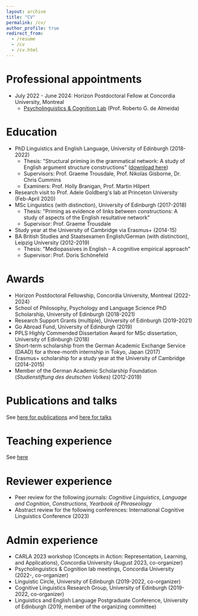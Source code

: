 ```yaml
---
layout: archive
title: "CV"
permalink: /cv/
author_profile: true
redirect_from:
  - /resume
  - /cv
  - /cv.html
---
```


Professional appointments
======
* July 2022 - June 2024: Horizon Postdoctoral Fellow at Concordia University, Montreal
	* <a href="https://psycholinguistics.weebly.com/">Psycholinguistics & Cognition Lab</a> (Prof. Roberto G. de Almeida)

Education
======
* PhD Linguistics and English Language, University of Edinburgh (2018-2022)
   * Thesis: "Structural priming in the grammatical network: A study of English argument structure constructions" (<a href="https://tungerer.github.io/files/Ungerer-2022-Structural-priming-in-the-grammatical-network.pdf">download here</a>)
   * Supervisors: Prof. Graeme Trousdale, Prof. Nikolas Gisborne, Dr. Chris Cummins
   * Examiners: Prof. Holly Branigan, Prof. Martin Hilpert
* Research visit to Prof. Adele Goldberg's lab at Princeton University (Feb-April 2020)
* MSc Linguistics (with distinction), University of Edinburgh (2017-2018)
   * Thesis: "Priming as evidence of links between constructions: A study of aspects of the English resultative network"
   * Supervisor: Prof. Graeme Trousdale
* Study year at the University of Cambridge via Erasmus+ (2014-15)
* BA British Studies and Staatsexamen English/German (with distinction), Leipzig University</b> (2012-2019)
   * Thesis: "Mediopassives in English – A cognitive empirical approach"
   * Supervisor: Prof. Doris Schönefeld

Awards
======
* Horizon Postdoctoral Fellowship, Concordia University, Montreal (2022-2024)
* School of Philosophy, Psychology and Language Science PhD Scholarship, University of Edinburgh (2018-2021)
* Research Support Grants (multiple), University of Edinburgh (2019-2021)
* Go Abroad Fund, University of Edinburgh (2019)
* PPLS Highly Commended Dissertation Award for MSc dissertation, University of Edinburgh (2018)
* Short-term scholarship from the German Academic Exchange Service (DAAD) for a three-month internship in Tokyo, Japan (2017)
* Erasmus+ scholarship for a study year at the University of Cambridge (2014-2015)
* Member of the German Academic Scholarship Foundation (<i>Studienstiftung des deutschen Volkes</i>) (2012-2019)

Publications and talks
======
See <a href="https://tungerer.github.io/publications/">here for publications</a> and <a href="https://tungerer.github.io/talks/">here for talks</a>
  
Teaching experience
======
See <a href="https://tungerer.github.io/teaching/">here</a>
  
Reviewer experience
======
* Peer review for the following journals: <i>Cognitive Linguistics</i>, <i>Language and Cognition</i>, <i>Constructions</i>, <i>Yearbook of Phraseology</i>
* Abstract review for the following conferences: International Cognitive Linguistics Conference (2023)

Admin experience
======
* CARLA 2023 workshop (Concepts in Action: Representation, Learning, and Applications), Concordia University (August 2023, co-organizer)
* Psycholinguistics & Cognition lab meetings, Concordia University (2022-, co-organizer)
* Linguistic Circle, University of Edinburgh (2019-2022, co-organizer) 
* Cognitive Linguistics Research Group, University of Edinburgh (2019-2022, co-organizer)
* Linguistics and English Language Postgraduate Conference,  University of Edinburgh (2019, member of the organizing committee)

